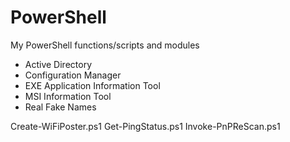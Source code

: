 # PowerShell
My PowerShell functions/scripts and modules

- Active Directory
- Configuration Manager
- EXE Application Information Tool
- MSI Information Tool
- Real Fake Names

Create-WiFiPoster.ps1
Get-PingStatus.ps1
Invoke-PnPReScan.ps1
